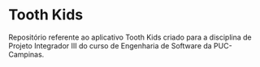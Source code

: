 # Tooth Kids
 Repositório referente ao aplicativo Tooth Kids criado para a disciplina de Projeto Integrador III do curso de Engenharia de Software da PUC-Campinas.
